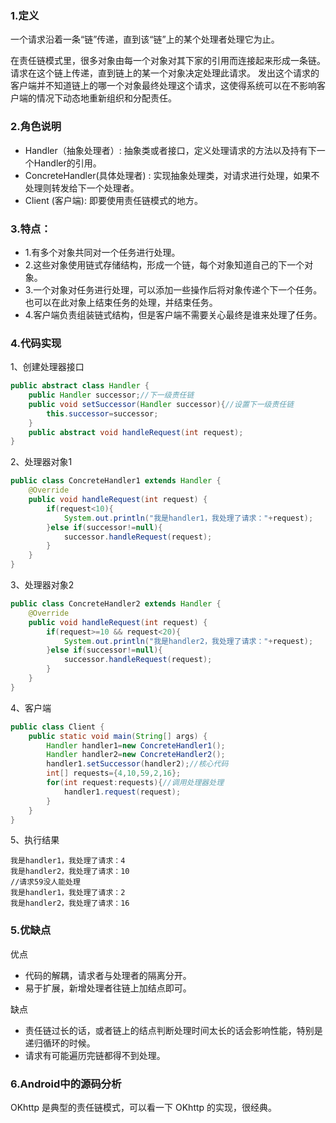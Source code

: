 ### 1.定义
一个请求沿着一条“链”传递，直到该“链”上的某个处理者处理它为止。

在责任链模式里，很多对象由每一个对象对其下家的引用而连接起来形成一条链。请求在这个链上传递，直到链上的某一个对象决定处理此请求。
发出这个请求的客户端并不知道链上的哪一个对象最终处理这个请求，这使得系统可以在不影响客户端的情况下动态地重新组织和分配责任。

### 2.角色说明

- Handler（抽象处理者）: 抽象类或者接口，定义处理请求的方法以及持有下一个Handler的引用。
- ConcreteHandler(具体处理者) : 实现抽象处理类，对请求进行处理，如果不处理则转发给下一个处理者。
- Client (客户端): 即要使用责任链模式的地方。

### 3.特点：

- 1.有多个对象共同对一个任务进行处理。
- 2.这些对象使用链式存储结构，形成一个链，每个对象知道自己的下一个对象。
- 3.一个对象对任务进行处理，可以添加一些操作后将对象传递个下一个任务。也可以在此对象上结束任务的处理，并结束任务。
- 4.客户端负责组装链式结构，但是客户端不需要关心最终是谁来处理了任务。


### 4.代码实现
1、创建处理器接口
```java
public abstract class Handler {
    public Handler successor;//下一级责任链
    public void setSuccessor(Handler successor){//设置下一级责任链
        this.successor=successor;
    }
    public abstract void handleRequest(int request);
}
```
2、处理器对象1
```java
public class ConcreteHandler1 extends Handler {
    @Override
    public void handleRequest(int request) {
        if(request<10){
            System.out.println("我是handler1，我处理了请求："+request);
        }else if(successor!=null){
            successor.handleRequest(request);
        }
    }
}
```
3、处理器对象2

```java
public class ConcreteHandler2 extends Handler {
    @Override
    public void handleRequest(int request) {
        if(request>=10 && request<20){
            System.out.println("我是handler2，我处理了请求："+request);
        }else if(successor!=null){
            successor.handleRequest(request);
        }
    }
}
```
4、客户端
```java
public class Client {
    public static void main(String[] args) {
        Handler handler1=new ConcreteHandler1();
        Handler handler2=new ConcreteHandler2();
        handler1.setSuccessor(handler2);//核心代码    
        int[] requests={4,10,59,2,16};
        for(int request:requests){//调用处理器处理  
            handler1.request(request);
        }
    }
}
```
5、执行结果
```shell
我是handler1，我处理了请求：4
我是handler2，我处理了请求：10
//请求59没人能处理
我是handler1，我处理了请求：2
我是handler2，我处理了请求：16
```
### 5.优缺点

优点
- 代码的解耦，请求者与处理者的隔离分开。
- 易于扩展，新增处理者往链上加结点即可。

缺点
- 责任链过长的话，或者链上的结点判断处理时间太长的话会影响性能，特别是递归循环的时候。
- 请求有可能遍历完链都得不到处理。

### 6.Android中的源码分析

OKhttp 是典型的责任链模式，可以看一下 OKhttp 的实现，很经典。
